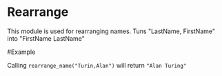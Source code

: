 Rearrange
==========================================
This module is used for rearranging names.
Tuns "LastName, FirstName" into "FirstName LastName"

#Example

Calling `rearrange_name("Turin,Alan")` will return `"Alan Turing"`